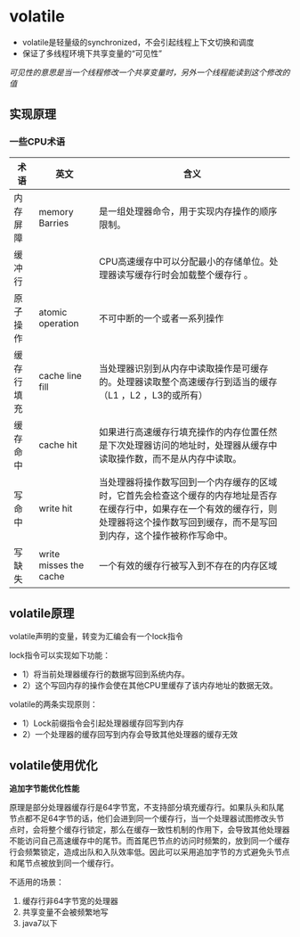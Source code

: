 # volatile

- volatile是轻量级的synchronized，不会引起线程上下文切换和调度
- 保证了多线程环境下共享变量的“可见性”

*可见性的意思是当一个线程修改一个共享变量时，另外一个线程能读到这个修改的值*

## 实现原理

### 一些CPU术语

|术语|英文|含义|
|----|----|----
|内存屏障|memory Barries|是一组处理器命令，用于实现内存操作的顺序限制。|
|缓冲行||CPU高速缓存中可以分配最小的存储单位。处理器读写缓存行时会加载整个缓存行 。|
|原子操作|atomic operation|不可中断的一个或者一系列操作|
|缓存行填充|cache line fill|当处理器识别到从内存中读取操作是可缓存的。处理器读取整个高速缓存行到适当的缓存（L1 ，L2 ，L3的或所有）|
|缓存命中|cache hit|如果进行高速缓存行填充操作的内存位置任然是下次处理器访问的地址时，处理器从缓存中读取操作数，而不是从内存中读取。|
|写命中|write hit|当处理器将操作数写回到一个内存缓存的区域时，它首先会检查这个缓存的内存地址是否存在缓存行中，如果存在一个有效的缓存行，则处理器将这个操作数写回到缓存，而不是写回到内存，这个操作被称作写命中。|
|写缺失|write misses the cache|一个有效的缓存行被写入到不存在的内存区域|

## volatile原理

volatile声明的变量，转变为汇编会有一个lock指令

lock指令可以实现如下功能：

- 1）将当前处理器缓存行的数据写回到系统内存。
- 2）这个写回内存的操作会使在其他CPU里缓存了该内存地址的数据无效。

volatile的两条实现原则：

- 1）Lock前缀指令会引起处理器缓存回写到内存
- 2）一个处理器的缓存回写到内存会导致其他处理器的缓存无效

## volatile使用优化

**追加字节能优化性能**

原理是部分处理器缓存行是64字节宽，不支持部分填充缓存行。如果队头和队尾节点都不足64字节的话，他们会进到同一个缓存行，当一个处理器试图修改头节点时，会将整个缓存行锁定，那么在缓存一致性机制的作用下，会导致其他处理器不能访问自己高速缓存中的尾节。而首尾巴节点的访问时频繁的，放到同一个缓存行会频繁锁定，造成出队和入队效率低。因此可以采用追加字节的方式避免头节点和尾节点被放到同一个缓存行。

不适用的场景：

1. 缓存行非64字节宽的处理器
2. 共享变量不会被频繁地写
3. java7以下
